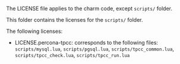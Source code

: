 The LICENSE file applies to the charm code, except `scripts/` folder.

This folder contains the licenses for the `scripts/` folder.

The following licenses:
* LICENSE.percona-tpcc: corresponds to the following files: `scripts/mysql.lua`, `scripts/pgsql.lua`, `scripts/tpcc_common.lua`, `scripts/tpcc_check.lua`, `scripts/tpcc_run.lua`
